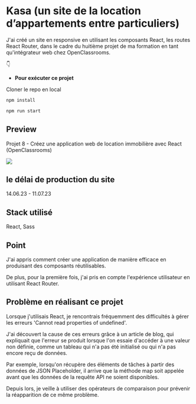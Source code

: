 # Kasa (un site de la location d’appartements entre particuliers)

<p>J'ai créé un site en responsive en utilisant les composants React, les routes React Router, dans le cadre du huitième projet de ma formation en tant qu'intégrateur web chez OpenClassrooms.</p>
<p>  👇 </p>
<a href=></a>

* **Pour exécuter ce projet**
<p>Cloner le repo en local</p>

```bash
npm install

npm run start
```
  
## Preview

Projet 8 - Créez une application web de location immobilière avec React (OpenClassrooms)

<img src="https://i.ibb.co/tY9v1k0/3.png" />

## le délai de production du site
14.06.23 - 11.07.23

## Stack utilisé
React, Sass

## Point
<p>J'ai appris comment créer une application de manière efficace en produisant des composants réutilisables. </p>
<p>De plus, pour la première fois, j'ai pris en compte l'expérience utilisateur en utilisant React Router.</p>

## Problème en réalisant ce projet
<p>Lorsque j'utilisais React, je rencontrais fréquemment des difficultés à gérer les erreurs 'Cannot read properties of undefined'. </p>
<p>J'ai découvert la cause de ces erreurs grâce à un article de blog, qui expliquait que l'erreur se produit lorsque l'on essaie d'accéder à une valeur non définie, comme un tableau qui n'a pas été initialisé ou qui n'a pas encore reçu de données. </p>
<p>Par exemple, lorsqu'on récupère des éléments de tâches à partir des données de JSON Placeholder, il arrive que la méthode map soit appelée avant que les données de la requête API ne soient disponibles. </p>
<p>Depuis lors, je veille à utiliser des opérateurs de comparaison pour prévenir la réapparition de ce même problème.</p>
